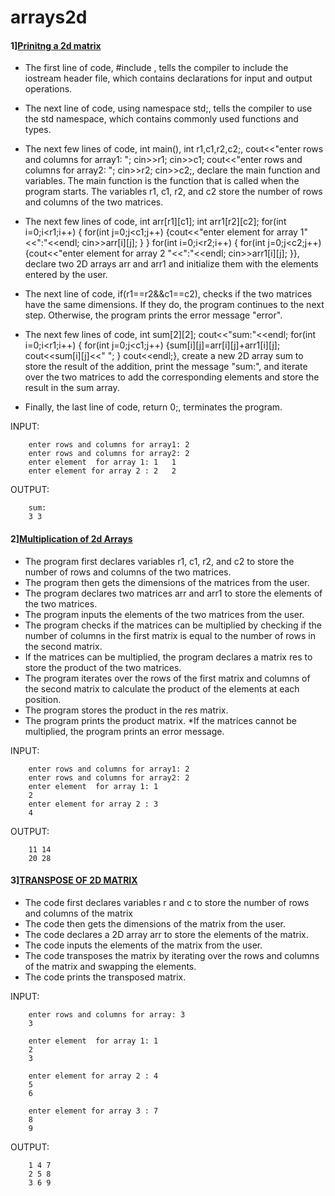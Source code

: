 # arrays2d

#### 1][Prinitng a 2d matrix](inputandprint2dmatrix.cpp)
* The first line of code, #include <iostream>, tells the compiler to include the iostream header file, which contains declarations for input and output operations.

* The next line of code, using namespace std;, tells the compiler to use the std namespace, which contains commonly used functions and types.

* The next few lines of code, int main(), int r1,c1,r2,c2;, cout<<"enter rows and columns for array1: "; cin>>r1; cin>>c1; cout<<"enter rows and columns for array2: "; cin>>r2; cin>>c2;, declare the main function and variables. The main function is the function that is called when the program starts. The variables r1, c1, r2, and c2 store the number of rows and columns of the two matrices.

* The next few lines of code, int arr[r1][c1]; int arr1[r2][c2]; for(int i=0;i<r1;i++) { for(int j=0;j<c1;j++) {cout<<"enter element for array 1"<<":"<<endl; cin>>arr[i][j]; } } for(int i=0;i<r2;i++) { for(int j=0;j<c2;j++) {cout<<"enter element for array 2 "<<":"<<endl; cin>>arr1[i][j]; }}, declare two 2D arrays arr and arr1 and initialize them with the elements entered by the user.

* The next line of code, if(r1==r2&&c1==c2), checks if the two matrices have the same dimensions. If they do, the program continues to the next step. Otherwise, the program prints the error message "error".

* The next few lines of code, int sum[2][2]; cout<<"sum:"<<endl; for(int i=0;i<r1;i++) { for(int j=0;j<c1;j++) {sum[i][j]=arr[i][j]+arr1[i][j]; cout<<sum[i][j]<<" "; } cout<<endl;}, create a new 2D array sum to store the result of the addition, print the message "sum:", and iterate over the two matrices to add the corresponding elements and store the result in the sum array.

* Finally, the last line of code, return 0;, terminates the program.

INPUT:

        enter rows and columns for array1: 2
        enter rows and columns for array2: 2
        enter element  for array 1: 1   1
        enter element for array 2 : 2   2
        

OUTPUT:

        sum:
        3 3
#### 2][Multiplication of 2d Arrays](mulofarrasy2d.cpp)

* The program first declares variables r1, c1, r2, and c2 to store the number of rows and columns of the two matrices.
* The program then gets the dimensions of the matrices from the user.
* The program declares two matrices arr and arr1 to store the elements of the two matrices.
* The program inputs the elements of the two matrices from the user.
* The program checks if the matrices can be multiplied by checking if the number of columns in the first matrix is equal to the number of rows in the second matrix.
* If the matrices can be multiplied, the program declares a matrix res to store the product of the two matrices.
* The program iterates over the rows of the first matrix and columns of the second matrix to calculate the product of the elements at each position.
* The program stores the product in the res matrix.
* The program prints the product matrix.
*If the matrices cannot be multiplied, the program prints an error message.

INPUT:

        enter rows and columns for array1: 2
        enter rows and columns for array2: 2
        enter element  for array 1: 1
        2
        enter element for array 2 : 3
        4
OUTPUT:

        11 14
        20 28

#### 3][TRANSPOSE OF 2D MATRIX](transpose2d.cpp)

* The code first declares variables r and c to store the number of rows and columns of the matrix
* The code then gets the dimensions of the matrix from the user.
* The code declares a 2D array arr to store the elements of the matrix.
* The code inputs the elements of the matrix from the user.
* The code transposes the matrix by iterating over the rows and columns of the matrix and swapping the elements.
* The code prints the transposed matrix.

INPUT:

        enter rows and columns for array: 3
        3

        enter element  for array 1: 1
        2
        3

        enter element for array 2 : 4
        5
        6

        enter element for array 3 : 7
        8
        9

OUTPUT:

        1 4 7
        2 5 8
        3 6 9
